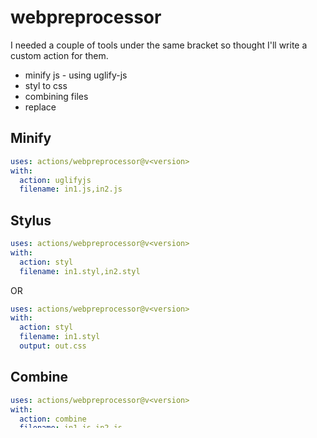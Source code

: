# webpreprocessor

I needed a couple of tools under the same bracket so thought I'll write a custom action for them.

* minify js - using uglify-js
* styl to css
* combining files
* replace


## Minify

```yaml
uses: actions/webpreprocessor@v<version>
with:
  action: uglifyjs
  filename: in1.js,in2.js
```

## Stylus


```yaml
uses: actions/webpreprocessor@v<version>
with:
  action: styl
  filename: in1.styl,in2.styl
```

OR

```yaml
uses: actions/webpreprocessor@v<version>
with:
  action: styl
  filename: in1.styl
  output: out.css
```


## Combine

```yaml
uses: actions/webpreprocessor@v<version>
with:
  action: combine
  filename: in1.js,in2.js
  output: combined.js
```

## Replace

Replace a string in a file with another string.


```yaml
uses: actions/webpreprocessor@v<version>
with:
  action: replace
  filename: index.html
  regexes: combined.js
  replaces: world
```